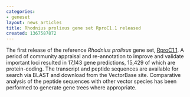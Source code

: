 ```yaml
---
categories:
- geneset
layout: news_articles
title: Rhodnius prolixus gene set RproC1.1 released
created: 1367587872
---
```

The first release of the reference <em>Rhodnius prolixus</em> gene set, <a href="/organisms/rhodnius-prolixus/cdc/RproC1.1">RproC1.1</a>. A period of community appraisal and re-annotation to improve and validate important loci resulted in 17,143 gene predictions, 15,429 of which are protein-coding. The transcript and peptide sequences are available for search via BLAST and download from the VectorBase site. Comparative analysis of the peptide sequences with other vector species has been performed to generate gene trees where appropriate.
